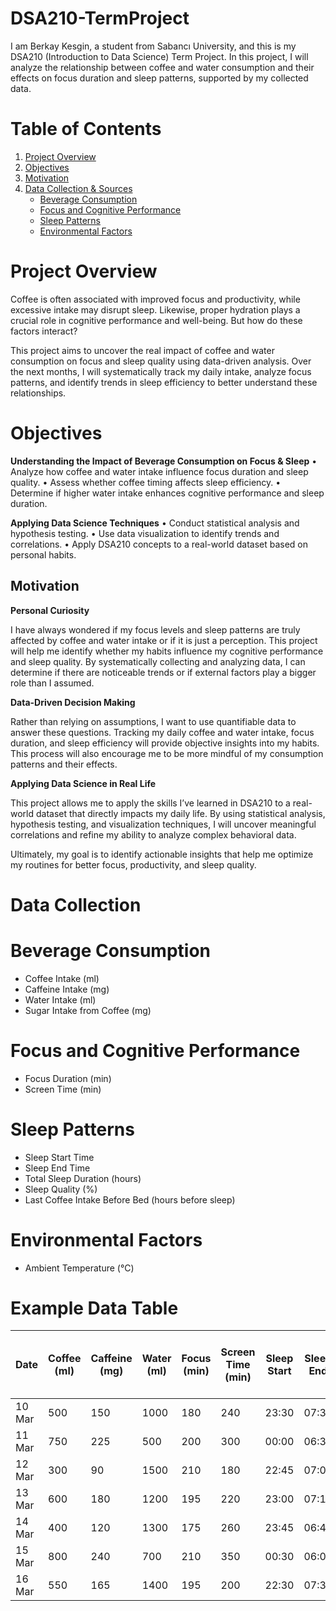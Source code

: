 # DSA210-TermProject

I am Berkay Kesgin, a student from Sabancı University, and this is my DSA210 (Introduction to Data Science) Term Project.
In this project, I will analyze the relationship between coffee and water consumption and their effects on focus duration and sleep patterns, supported by my collected data.

# Table of Contents

1. [Project Overview](#project-overview)
2. [Objectives](#objectives)
3. [Motivation](#motivation)
4. [Data Collection & Sources](#data-collection)
   - [Beverage Consumption](#beverage-consumption)
   - [Focus and Cognitive Performance](#focus-and-cognitive-performance)
   - [Sleep Patterns](#sleep-patterns)
   - [Environmental Factors](#environmental-factors)

# Project Overview

Coffee is often associated with improved focus and productivity, while excessive intake may disrupt sleep. Likewise, proper hydration plays a crucial role in cognitive performance and well-being. But how do these factors interact?

This project aims to uncover the real impact of coffee and water consumption on focus and sleep quality using data-driven analysis. Over the next months, I will systematically track my daily intake, analyze focus patterns, and identify trends in sleep efficiency to better understand these relationships.

# Objectives

**Understanding the Impact of Beverage Consumption on Focus & Sleep**
	•	Analyze how coffee and water intake influence focus duration and sleep quality.
	•	Assess whether coffee timing affects sleep efficiency.
	•	Determine if higher water intake enhances cognitive performance and sleep duration.

**Applying Data Science Techniques**
	•	Conduct statistical analysis and hypothesis testing.
	•	Use data visualization to identify trends and correlations.
	•	Apply DSA210 concepts to a real-world dataset based on personal habits.

## Motivation

**Personal Curiosity**

I have always wondered if my focus levels and sleep patterns are truly affected by coffee and water intake or if it is just a perception.
This project will help me identify whether my habits influence my cognitive performance and sleep quality. By systematically collecting and analyzing data, I can determine if there are noticeable trends or if external factors play a bigger role than I assumed.

**Data-Driven Decision Making**

Rather than relying on assumptions, I want to use quantifiable data to answer these questions. Tracking my daily coffee and water intake, focus duration, and sleep efficiency will provide objective insights into my habits. This process will also encourage me to be more mindful of my consumption patterns and their effects.

**Applying Data Science in Real Life**

This project allows me to apply the skills I’ve learned in DSA210 to a real-world dataset that directly impacts my daily life. By using statistical analysis, hypothesis testing, and visualization techniques, I will uncover meaningful correlations and refine my ability to analyze complex behavioral data.

Ultimately, my goal is to identify actionable insights that help me optimize my routines for better focus, productivity, and sleep quality.

# Data Collection

# **Beverage Consumption**

- Coffee Intake (ml)
- Caffeine Intake (mg)
- Water Intake (ml)
- Sugar Intake from Coffee (mg)

# **Focus and Cognitive Performance**

- Focus Duration (min)
- Screen Time (min)

# **Sleep Patterns**

- Sleep Start Time
- Sleep End Time
- Total Sleep Duration (hours)
- Sleep Quality (%)
- Last Coffee Intake Before Bed (hours before sleep)

# **Environmental Factors**

- Ambient Temperature (°C)

# Example Data Table

| Date  | Coffee (ml) | Caffeine (mg) | Water (ml) | Focus (min) | Screen Time (min) | Sleep Start | Sleep End | Sleep (hrs) | Sleep Quality (%) | Last Coffee (hrs before sleep) | Temperature (°C) | Sugar (mg) |
|--------|------------|---------------|------------|-------------|----------------|-------------|-------------|--------------|------------------|-----------------------------|----------------|------------|
| 10 Mar | 500        | 150           | 1000       | 180         | 240            | 23:30       | 07:30       | 8.0          | 85%              | 5                           | 15°C           | 20         |
| 11 Mar | 750        | 225           | 500        | 200         | 300            | 00:00       | 06:30       | 6.5          | 78%              | 3                           | 18°C           | 30         |
| 12 Mar | 300        | 90            | 1500       | 210         | 180            | 22:45       | 07:00       | 8.25         | 90%              | 6                           | 12°C           | 15         |
| 13 Mar | 600        | 180           | 1200       | 195         | 220            | 23:00       | 07:15       | 8.25         | 88%              | 4                           | 14°C           | 25         |
| 14 Mar | 400        | 120           | 1300       | 175         | 260            | 23:45       | 06:45       | 7.0          | 82%              | 5                           | 16°C           | 18         |
| 15 Mar | 800        | 240           | 700        | 210         | 350            | 00:30       | 06:00       | 5.5          | 70%              | 2                           | 20°C           | 35         |
| 16 Mar | 550        | 165           | 1400       | 195         | 200            | 22:30       | 07:30       | 9.0          | 92%              | 6                           | 13°C           | 22         |

